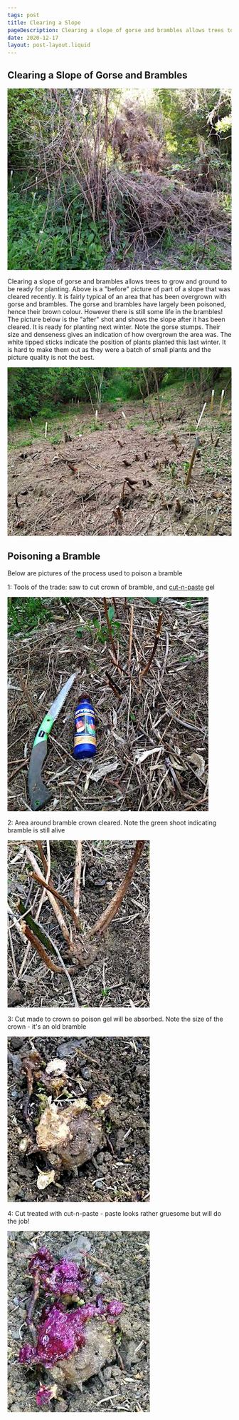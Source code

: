 ```yaml
---
tags: post
title: Clearing a Slope
pageDescription: Clearing a slope of gorse and brambles allows trees to grow and ground to be ready for planting
date: 2020-12-17
layout: post-layout.liquid
---
```


## Clearing a Slope of Gorse and Brambles

![Picture of gorse and brambles](/assets/images/news/clearing-slope/gorse-and-brambles.jpg)

Clearing a slope of gorse and brambles allows trees to grow and ground to be ready for planting. Above is a "before" picture of part of a slope that was cleared recently. It is fairly typical of an area that has been overgrown with gorse and brambles. The gorse and brambles have largely been poisoned, hence their brown colour. However there is still some life in the brambles! The picture below is the "after" shot and shows the slope after it has been cleared. It is ready for planting next winter. Note the gorse stumps. Their size and denseness gives an indication of how overgrown the area was. The white tipped sticks indicate the position of plants planted this last winter. It is hard to make them out as they were a batch of small plants and the picture quality is not the best. 

![Picture of gorse and bramble slope cleared](/assets/images/news/clearing-slope/slope-finished.jpg)

## Poisoning a Bramble

Below are pictures of the process used to poison a bramble

1: Tools of the trade: saw to cut crown of bramble, and [cut-n-paste](https://www.cutnpaste.co.nz/) gel

![Picture of gorse and brambles](/assets/images/news/clearing-slope/bramble-and-tools.jpg)

2: Area around bramble crown cleared. Note the green shoot indicating bramble is still alive

![Picture of bramble crown bared](/assets/images/news/clearing-slope/bramble-crown.jpg)

3: Cut made to crown so poison gel will be absorbed. Note the size of the crown - it's an old bramble

![Picture of bramble crown cut](/assets/images/news/clearing-slope/bramble-crown-bared.jpg)

4: Cut treated with cut-n-paste - paste looks rather gruesome but will do the job!

![Picture of bramble crown treated with cut-n-paste](/assets/images/news/clearing-slope/bramble-crown-treated.jpg)
